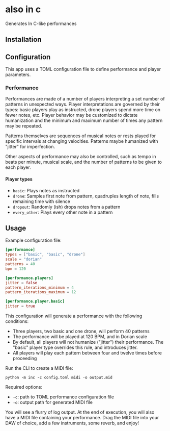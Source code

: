 # also in c

Generates In C-like performances

## Installation

## Configuration

This app uses a TOML configuration file to define performance and player parameters.

### Performance

Performances are made of a number of players interpreting a set number of patterns in unexpected ways. Player interpretations are governed by their types: basic players play as instructed, drone players spend more time on fewer notes, etc. Player behavior may be customized to dictate humanization and the minimum and maximum number of times any pattern may be repeated.

Patterns themselves are sequences of musical notes or rests played for specific intervals at changing velocities. Patterns maybe humanized with "jitter" for imperfection.

Other aspects of performance may also be controlled, such as tempo in beats per minute, musical scale, and the number of patterns to be given to each player.

#### Player types

- `basic`: Plays notes as instructed
- `drone`: Samples first note from pattern, quadruples length of note, fills remaining time with silence
- `dropout`: Randomly (ish) drops notes from a pattern
- `every_other`: Plays every other note in a pattern

## Usage

Example configuration file:

```toml
[performance]
types = ["basic", "basic", "drone"]
scale = "dorian"
patterns = 40
bpm = 120

[performance.players]
jitter = false
pattern_iterations_minimum = 4
pattern_iterations_maximum = 12

[performance.player.basic]
jitter = true
```

This configuration will generate a performance with the following conditions:

- Three players, two basic and one drone, will perform 40 patterns
- The performance will be played at 120 BPM, and in Dorian scale
- By default, all players will not humanize ("jitter") their performance. The "basic" player type overrides this rule, and introduces jitter.
- All players will play each pattern between four and twelve times before proceeding

Run the CLI to create a MIDI file:

```shell
python -m inc -c config.toml midi -o output.mid
```

Required options:

- `-c`: path to TOML performance configuration file
- `-o`: output path for generated MIDI file

You will see a flurry of log output. At the end of execution, you will also have a MIDI file containing your performance. Drag the MIDI file into your DAW of choice, add a few instruments, some reverb, and enjoy!
